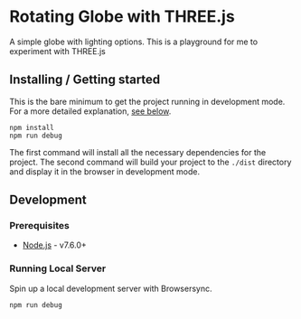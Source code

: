 # Rotating Globe with THREE.js

A simple globe with lighting options. This is a playground for me to experiment with THREE.js

## Installing / Getting started

This is the bare minimum to get the project running in development mode. For a more detailed explanation, [see below](#development).

```shell
npm install
npm run debug
```

The first command will install all the necessary dependencies for the project. The second command will build your project to the `./dist` directory and display it in the browser in development mode.

## Development

### Prerequisites

- [Node.js](https://nodejs.org/en/) - v7.6.0+

### Running Local Server

Spin up a local development server with Browsersync.

```shell
npm run debug
```